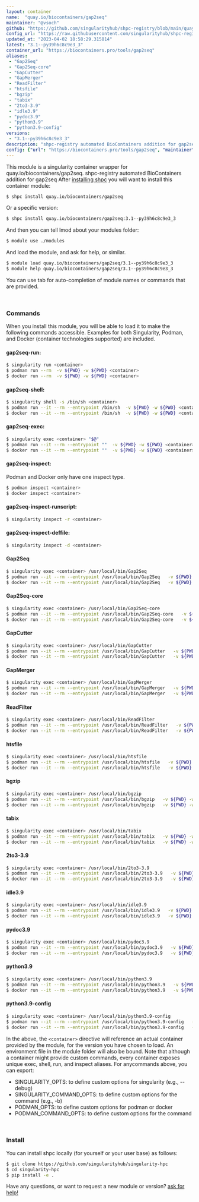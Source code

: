 ```yaml
---
layout: container
name:  "quay.io/biocontainers/gap2seq"
maintainer: "@vsoch"
github: "https://github.com/singularityhub/shpc-registry/blob/main/quay.io/biocontainers/gap2seq/container.yaml"
config_url: "https://raw.githubusercontent.com/singularityhub/shpc-registry/main/quay.io/biocontainers/gap2seq/container.yaml"
updated_at: "2023-04-02 18:58:29.315814"
latest: "3.1--py39h6c8c9e3_3"
container_url: "https://biocontainers.pro/tools/gap2seq"
aliases:
 - "Gap2Seq"
 - "Gap2Seq-core"
 - "GapCutter"
 - "GapMerger"
 - "ReadFilter"
 - "htsfile"
 - "bgzip"
 - "tabix"
 - "2to3-3.9"
 - "idle3.9"
 - "pydoc3.9"
 - "python3.9"
 - "python3.9-config"
versions:
 - "3.1--py39h6c8c9e3_3"
description: "shpc-registry automated BioContainers addition for gap2seq"
config: {"url": "https://biocontainers.pro/tools/gap2seq", "maintainer": "@vsoch", "description": "shpc-registry automated BioContainers addition for gap2seq", "latest": {"3.1--py39h6c8c9e3_3": "sha256:95662347fd6aa7f8454b67a2385c37039fe7863b676c1d0eee351db6dbbdd406"}, "tags": {"3.1--py39h6c8c9e3_3": "sha256:95662347fd6aa7f8454b67a2385c37039fe7863b676c1d0eee351db6dbbdd406"}, "docker": "quay.io/biocontainers/gap2seq", "aliases": {"Gap2Seq": "/usr/local/bin/Gap2Seq", "Gap2Seq-core": "/usr/local/bin/Gap2Seq-core", "GapCutter": "/usr/local/bin/GapCutter", "GapMerger": "/usr/local/bin/GapMerger", "ReadFilter": "/usr/local/bin/ReadFilter", "htsfile": "/usr/local/bin/htsfile", "bgzip": "/usr/local/bin/bgzip", "tabix": "/usr/local/bin/tabix", "2to3-3.9": "/usr/local/bin/2to3-3.9", "idle3.9": "/usr/local/bin/idle3.9", "pydoc3.9": "/usr/local/bin/pydoc3.9", "python3.9": "/usr/local/bin/python3.9", "python3.9-config": "/usr/local/bin/python3.9-config"}}
---
```


This module is a singularity container wrapper for quay.io/biocontainers/gap2seq.
shpc-registry automated BioContainers addition for gap2seq
After [installing shpc](#install) you will want to install this container module:


```bash
$ shpc install quay.io/biocontainers/gap2seq
```

Or a specific version:

```bash
$ shpc install quay.io/biocontainers/gap2seq:3.1--py39h6c8c9e3_3
```

And then you can tell lmod about your modules folder:

```bash
$ module use ./modules
```

And load the module, and ask for help, or similar.

```bash
$ module load quay.io/biocontainers/gap2seq/3.1--py39h6c8c9e3_3
$ module help quay.io/biocontainers/gap2seq/3.1--py39h6c8c9e3_3
```

You can use tab for auto-completion of module names or commands that are provided.

<br>

### Commands

When you install this module, you will be able to load it to make the following commands accessible.
Examples for both Singularity, Podman, and Docker (container technologies supported) are included.

#### gap2seq-run:

```bash
$ singularity run <container>
$ podman run --rm  -v ${PWD} -w ${PWD} <container>
$ docker run --rm  -v ${PWD} -w ${PWD} <container>
```

#### gap2seq-shell:

```bash
$ singularity shell -s /bin/sh <container>
$ podman run --it --rm --entrypoint /bin/sh  -v ${PWD} -w ${PWD} <container>
$ docker run --it --rm --entrypoint /bin/sh  -v ${PWD} -w ${PWD} <container>
```

#### gap2seq-exec:

```bash
$ singularity exec <container> "$@"
$ podman run --it --rm --entrypoint ""  -v ${PWD} -w ${PWD} <container> "$@"
$ docker run --it --rm --entrypoint ""  -v ${PWD} -w ${PWD} <container> "$@"
```

#### gap2seq-inspect:

Podman and Docker only have one inspect type.

```bash
$ podman inspect <container>
$ docker inspect <container>
```

#### gap2seq-inspect-runscript:

```bash
$ singularity inspect -r <container>
```

#### gap2seq-inspect-deffile:

```bash
$ singularity inspect -d <container>
```


#### Gap2Seq

```bash
$ singularity exec <container> /usr/local/bin/Gap2Seq
$ podman run --it --rm --entrypoint /usr/local/bin/Gap2Seq   -v ${PWD} -w ${PWD} <container> -c " $@"
$ docker run --it --rm --entrypoint /usr/local/bin/Gap2Seq   -v ${PWD} -w ${PWD} <container> -c " $@"
```


#### Gap2Seq-core

```bash
$ singularity exec <container> /usr/local/bin/Gap2Seq-core
$ podman run --it --rm --entrypoint /usr/local/bin/Gap2Seq-core   -v ${PWD} -w ${PWD} <container> -c " $@"
$ docker run --it --rm --entrypoint /usr/local/bin/Gap2Seq-core   -v ${PWD} -w ${PWD} <container> -c " $@"
```


#### GapCutter

```bash
$ singularity exec <container> /usr/local/bin/GapCutter
$ podman run --it --rm --entrypoint /usr/local/bin/GapCutter   -v ${PWD} -w ${PWD} <container> -c " $@"
$ docker run --it --rm --entrypoint /usr/local/bin/GapCutter   -v ${PWD} -w ${PWD} <container> -c " $@"
```


#### GapMerger

```bash
$ singularity exec <container> /usr/local/bin/GapMerger
$ podman run --it --rm --entrypoint /usr/local/bin/GapMerger   -v ${PWD} -w ${PWD} <container> -c " $@"
$ docker run --it --rm --entrypoint /usr/local/bin/GapMerger   -v ${PWD} -w ${PWD} <container> -c " $@"
```


#### ReadFilter

```bash
$ singularity exec <container> /usr/local/bin/ReadFilter
$ podman run --it --rm --entrypoint /usr/local/bin/ReadFilter   -v ${PWD} -w ${PWD} <container> -c " $@"
$ docker run --it --rm --entrypoint /usr/local/bin/ReadFilter   -v ${PWD} -w ${PWD} <container> -c " $@"
```


#### htsfile

```bash
$ singularity exec <container> /usr/local/bin/htsfile
$ podman run --it --rm --entrypoint /usr/local/bin/htsfile   -v ${PWD} -w ${PWD} <container> -c " $@"
$ docker run --it --rm --entrypoint /usr/local/bin/htsfile   -v ${PWD} -w ${PWD} <container> -c " $@"
```


#### bgzip

```bash
$ singularity exec <container> /usr/local/bin/bgzip
$ podman run --it --rm --entrypoint /usr/local/bin/bgzip   -v ${PWD} -w ${PWD} <container> -c " $@"
$ docker run --it --rm --entrypoint /usr/local/bin/bgzip   -v ${PWD} -w ${PWD} <container> -c " $@"
```


#### tabix

```bash
$ singularity exec <container> /usr/local/bin/tabix
$ podman run --it --rm --entrypoint /usr/local/bin/tabix   -v ${PWD} -w ${PWD} <container> -c " $@"
$ docker run --it --rm --entrypoint /usr/local/bin/tabix   -v ${PWD} -w ${PWD} <container> -c " $@"
```


#### 2to3-3.9

```bash
$ singularity exec <container> /usr/local/bin/2to3-3.9
$ podman run --it --rm --entrypoint /usr/local/bin/2to3-3.9   -v ${PWD} -w ${PWD} <container> -c " $@"
$ docker run --it --rm --entrypoint /usr/local/bin/2to3-3.9   -v ${PWD} -w ${PWD} <container> -c " $@"
```


#### idle3.9

```bash
$ singularity exec <container> /usr/local/bin/idle3.9
$ podman run --it --rm --entrypoint /usr/local/bin/idle3.9   -v ${PWD} -w ${PWD} <container> -c " $@"
$ docker run --it --rm --entrypoint /usr/local/bin/idle3.9   -v ${PWD} -w ${PWD} <container> -c " $@"
```


#### pydoc3.9

```bash
$ singularity exec <container> /usr/local/bin/pydoc3.9
$ podman run --it --rm --entrypoint /usr/local/bin/pydoc3.9   -v ${PWD} -w ${PWD} <container> -c " $@"
$ docker run --it --rm --entrypoint /usr/local/bin/pydoc3.9   -v ${PWD} -w ${PWD} <container> -c " $@"
```


#### python3.9

```bash
$ singularity exec <container> /usr/local/bin/python3.9
$ podman run --it --rm --entrypoint /usr/local/bin/python3.9   -v ${PWD} -w ${PWD} <container> -c " $@"
$ docker run --it --rm --entrypoint /usr/local/bin/python3.9   -v ${PWD} -w ${PWD} <container> -c " $@"
```


#### python3.9-config

```bash
$ singularity exec <container> /usr/local/bin/python3.9-config
$ podman run --it --rm --entrypoint /usr/local/bin/python3.9-config   -v ${PWD} -w ${PWD} <container> -c " $@"
$ docker run --it --rm --entrypoint /usr/local/bin/python3.9-config   -v ${PWD} -w ${PWD} <container> -c " $@"
```



In the above, the `<container>` directive will reference an actual container provided
by the module, for the version you have chosen to load. An environment file in the
module folder will also be bound. Note that although a container
might provide custom commands, every container exposes unique exec, shell, run, and
inspect aliases. For anycommands above, you can export:

 - SINGULARITY_OPTS: to define custom options for singularity (e.g., --debug)
 - SINGULARITY_COMMAND_OPTS: to define custom options for the command (e.g., -b)
 - PODMAN_OPTS: to define custom options for podman or docker
 - PODMAN_COMMAND_OPTS: to define custom options for the command

<br>

### Install

You can install shpc locally (for yourself or your user base) as follows:

```bash
$ git clone https://github.com/singularityhub/singularity-hpc
$ cd singularity-hpc
$ pip install -e .
```

Have any questions, or want to request a new module or version? [ask for help!](https://github.com/singularityhub/singularity-hpc/issues)
